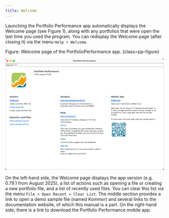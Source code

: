 ```yaml
---
title: Welcome
---
```

Launching the Portfolio Performance app automatically displays the Welcome page (see Figure 1), along with any portfolios that were open the last time you used the program. You can redisplay the Welcome page (after closing it) via the menu `Help > Welcome`.

Figure: Welcome page of the PortfolioPerformance app. {class=pp-figure}

![](images/welcome-page.png)

On the left-hand side, the Welcome page displays the app version (e.g. 0.79.1 from August 2025), a list of actions such as opening a file or creating a new portfolio file, and a list of recently used files. You can clear this list via the menu `File > Open Recent > Clear List`. The middle section provides a link to open a demo sample file (named *Kommer*) and several links to the documentation website, of which this manual is a part. On the right-hand side, there is a link to download the Portfolio Performance mobile app.